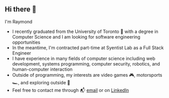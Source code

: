 ## Hi there 👋

I'm Raymond
- I recently graduated from the University of Toronto 🏫 with a degree in Computer Science and I am looking for software engineering opportunities
- In the meantime, I'm contracted part-time at Syentist Lab as a Full Stack Engineer
- I have experience in many fields of computer science including web development, systems programming, computer security, robotics, and human-computer interaction
- Outside of programming, my interests are video games 🎮, motorsports 🏎️, and exploring outside 🌇
- Feel free to contact me through 📬 [email](mailto:maraymond2001@gmail.com) or on [LinkedIn](https://www.linkedin.com/in/ma-ray/)

